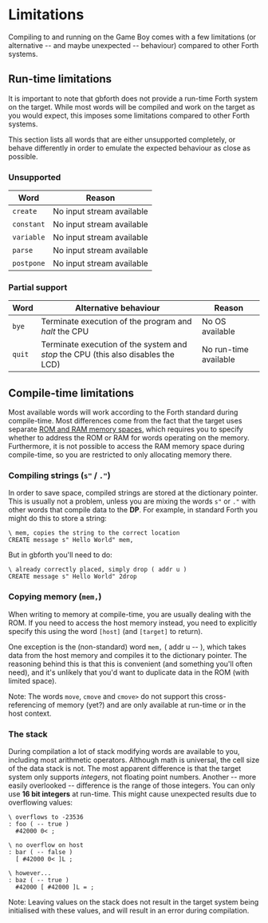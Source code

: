 # Limitations

Compiling to and running on the Game Boy comes with a few limitations
(or alternative -- and maybe unexpected -- behaviour) compared to other Forth
systems.

## Run-time limitations

It is important to note that gbforth does not provide a run-time Forth system on
the target. While most words will be compiled and work on the target as you
would expect, this imposes some limitations compared to other Forth systems.

This section lists all words that are either unsupported completely, or behave
differently in order to emulate the expected behaviour as close as possible.

### Unsupported

| Word       | Reason                    |
| ---------- | ------------------------- |
| `create`   | No input stream available |
| `constant` | No input stream available |
| `variable` | No input stream available |
| `parse`    | No input stream available |
| `postpone` | No input stream available |

### Partial support

| Word   | Alternative behaviour                                                             | Reason                |
| ------ | --------------------------------------------------------------------------------- | --------------------- |
| `bye`  | Terminate execution of the program and _halt_ the CPU                             | No OS available       |
| `quit` | Terminate execution of the system and _stop_ the CPU (this also disables the LCD) | No run-time available |

## Compile-time limitations

Most available words will work according to the Forth standard during
compile-time. Most differences come from the fact that the target uses separate
[ROM and RAM memory spaces](./memory.md), which requires you to specify whether
to address the ROM or RAM for words operating on the memory. Furthermore, it is
not possible to access the RAM memory space during compile-time, so you are
restricted to only allocating memory there.

### Compiling strings (`s"` / `."`)

In order to save space, compiled strings are stored at the dictionary pointer.
This is usually not a problem, unless you are mixing the words `s"` or `."` with
other words that compile data to the **DP**. For example, in standard Forth you
might do this to store a string:

```forth
\ mem, copies the string to the correct location
CREATE message s" Hello World" mem,
```

But in gbforth you'll need to do:

```forth
\ already correctly placed, simply drop ( addr u )
CREATE message s" Hello World" 2drop
```

### Copying memory (`mem,`)

When writing to memory at compile-time, you are usually dealing with the ROM.
If you need to access the host memory instead, you need to explicitly specify
this using the word `[host]` (and `[target]` to return).

One exception is the (non-standard) word `mem,` ( addr u -- ), which takes data
from the host memory and compiles it to the dictionary pointer. The reasoning
behind this is that this is convenient (and something you'll often need), and
it's unlikely that you'd want to duplicate data in the ROM (with limited space).

Note: The words `move`, `cmove` and `cmove>` do not support this
cross-referencing of memory (yet?) and are
only available at run-time or in the host context.

### The stack

During compilation a lot of stack modifying words are available to you, including
most arithmetic operators. Although math is universal, the cell size of the data
stack is not. The most apparent difference is that the target system only supports
_integers_, not floating point numbers. Another -- more easily overlooked --
difference is the range of those integers. You can only use **16 bit integers**
at run-time. This might cause unexpected results due to overflowing values:

```forth
\ overflows to -23536
: foo ( -- true )
  #42000 0< ;

\ no overflow on host
: bar ( -- false )
  [ #42000 0< ]L ;

\ however...
: baz ( -- true )
  #42000 [ #42000 ]L = ;
```

Note: Leaving values on the stack does not result in the target system being
initialised with these values, and will result in an error during compilation.
